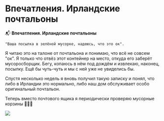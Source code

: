 # Впечатления. Ирландские почтальоны

📬 **Впечатления. Ирландские почтальоны**

    "Ваша посылка в зелёной мусорке, надеюсь, что это ок".

Я читаю это на талоне от почтальона и понимаю, что всё не совсем "ок". Я только что отвёз этот контейнер на место, откуда его заберёт мусоросборщик. Бегу, копаюсь в нём под дождём и извлекаю, наконец, посылку. Ещё бы чуть-чуть и мы с ней уже не увиделись бы.

Спустя несколько недель я вновь получил такую записку и понял, что либо в Ирландии это нормально, либо наш дом обслуживает особо оригинальный почтальон.

Теперь вместо почтового ящика я периодически проверяю мусорные корзины 🤪🤦‍♂️

![](20181003_224218-01-40c79cbf-f1e3-4de8-bce1-100dd86a3513.jpeg)